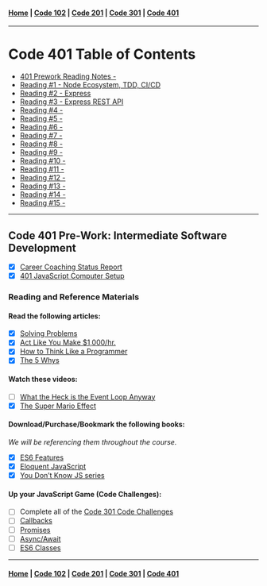 #### [Home](README.md) | [Code 102](102main.md) | [Code 201](201main.md) | [Code 301](301main.md) | [Code 401](401main.md)

---

# Code 401 Table of Contents

-   [401 Prework Reading Notes - ](401/401-prework)
-   [Reading #1 - Node Ecosystem, TDD, CI/CD](401/401-1.md)
-   [Reading #2 - Express](401/401-2.md)
-   [Reading #3 - Express REST API](401/401-3.md)
-   [Reading #4 - ](401/401-4.md)
-   [Reading #5 - ](401/401-5.md)
-   [Reading #6 - ](401/401-6.md)
-   [Reading #7 - ](401/401-7.md)
-   [Reading #8 - ](401/401-8.md)
-   [Reading #9 - ](401/401-9.md)
-   [Reading #10 - ](401/401-10.md)
-   [Reading #11 - ](401/401-11.md)
-   [Reading #12 - ](401/401-12.md)
-   [Reading #13 - ](401/401-13.md)
-   [Reading #14 - ](401/401-14.md)
-   [Reading #15 - ](401/401-15.md)

---

## Code 401 Pre-Work: Intermediate Software Development

-   [x] [Career Coaching Status Report](https://codefellows.github.io/common_curriculum/career_coaching/401/prework/status-report)
-   [x] [401 JavaScript Computer Setup](https://codefellows.github.io/setup-guide/code-401-javascript/)

### Reading and Reference Materials

#### Read the following articles:

-   [x] [Solving Problems](https://simpleprogrammer.com/solving-problems-breaking-it-down/)
-   [x] [Act Like You Make $1,000/hr.](https://medium.com/swlh/pretend-your-time-is-worth-1-000-hour-and-youll-become-100x-more-productive-f04628bb3e6d)
-   [x] [How to Think Like a Programmer](https://medium.freecodecamp.org/how-to-think-like-a-programmer-lessons-in-problem-solving-d1d8bf1de7d2)
-   [x] [The 5 Whys](https://www.mindtools.com/pages/article/newTMC_5W.htm)

#### Watch these videos:

-   [ ] [What the Heck is the Event Loop Anyway](https://www.youtube.com/watch?v=8aGhZQkoFbQ)
-   [x] [The Super Mario Effect](https://www.youtube.com/watch?v=9vJRopau0g0)

#### Download/Purchase/Bookmark the following books:

_We will be referencing them throughout the course._

-   [x] [ES6 Features](http://es6-features.org/)
-   [x] [Eloquent JavaScript](http://eloquentjavascript.net/)
-   [x] [You Don’t Know JS series](https://github.com/getify/You-Dont-Know-JS)

#### Up your JavaScript Game (Code Challenges):

-   [ ] Complete all of the [Code 301 Code Challenges](https://codefellows.github.io/code-401-javascript-guide/curriculum/prework/301-code-challenges.html)
-   [ ] [Callbacks](https://codefellows.github.io/code-401-javascript-guide/curriculum/prework/callbacks)
-   [ ] [Promises](https://codefellows.github.io/code-401-javascript-guide/curriculum/prework/promises)
-   [ ] [Async/Await](https://codefellows.github.io/code-401-javascript-guide/curriculum/prework/async-await)
-   [ ] [ES6 Classes](https://codefellows.github.io/code-401-javascript-guide/curriculum/prework/classes)

---

#### [Home](README.md) | [Code 102](102main.md) | [Code 201](201main.md) | [Code 301](301main.md) | [Code 401](401main.md)

